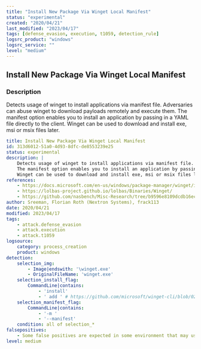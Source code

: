 ```yaml
---
title: "Install New Package Via Winget Local Manifest"
status: "experimental"
created: "2020/04/21"
last_modified: "2023/04/17"
tags: [defense_evasion, execution, t1059, detection_rule]
logsrc_product: "windows"
logsrc_service: ""
level: "medium"
---
```


## Install New Package Via Winget Local Manifest

### Description

Detects usage of winget to install applications via manifest file. Adversaries can abuse winget to download payloads remotely and execute them.
The manifest option enables you to install an application by passing in a YAML file directly to the client.
Winget can be used to download and install exe, msi or msix files later.


```yml
title: Install New Package Via Winget Local Manifest
id: 313d6012-51a0-4d93-8dfc-de8553239e25
status: experimental
description: |
    Detects usage of winget to install applications via manifest file. Adversaries can abuse winget to download payloads remotely and execute them.
    The manifest option enables you to install an application by passing in a YAML file directly to the client.
    Winget can be used to download and install exe, msi or msix files later.
references:
    - https://docs.microsoft.com/en-us/windows/package-manager/winget/install#local-install
    - https://lolbas-project.github.io/lolbas/Binaries/Winget/
    - https://github.com/nasbench/Misc-Research/tree/b9596e8109dcdb16ec353f316678927e507a5b8d/LOLBINs/Winget
author: Sreeman, Florian Roth (Nextron Systems), frack113
date: 2020/04/21
modified: 2023/04/17
tags:
    - attack.defense_evasion
    - attack.execution
    - attack.t1059
logsource:
    category: process_creation
    product: windows
detection:
    selection_img:
        - Image|endswith: '\winget.exe'
        - OriginalFileName: 'winget.exe'
    selection_install_flag:
        CommandLine|contains:
            - 'install'
            - ' add ' # https://github.com/microsoft/winget-cli/blob/02d2f93807c9851d73eaacb4d8811a76b64b7b01/src/AppInstallerCLICore/Commands/InstallCommand.h
    selection_manifest_flag:
        CommandLine|contains:
            - '-m '
            - '--manifest'
    condition: all of selection_*
falsepositives:
    - Some false positives are expected in some environment that may use this functionality to install and test their custom applications
level: medium

```
